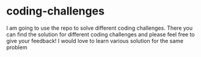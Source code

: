 # coding-challenges
I am going to use the repo to solve different coding challenges. There you can find the solution for different coding challenges and please feel free to give your feedback! I would love to learn various solution for the same problem
